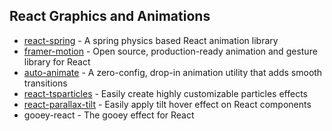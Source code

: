 ## React Graphics and Animations
- [react-spring](https://www.react-spring.dev/) - A spring physics based React animation library
- [framer-motion](https://www.framer.com/motion/) - Open source, production-ready animation and gesture library for React
- [auto-animate](https://auto-animate.formkit.com/) - A zero-config, drop-in animation utility that adds smooth transitions
- [react-tsparticles](https://github.com/tsparticles/tsparticles) - Easily create highly customizable particles effects
- [react-parallax-tilt](https://github.com/mkosir/react-parallax-tilt) - Easily apply tilt hover effect on React components
- gooey-react - The gooey effect for React